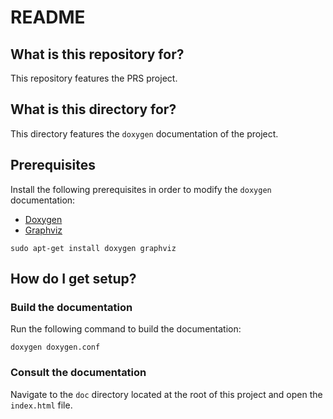 # README

## What is this repository for?

This repository features the PRS project.

## What is this directory for?

This directory features the `doxygen` documentation of the project.

## Prerequisites

Install the following prerequisites in order to modify the `doxygen`
documentation:

* [Doxygen](https://doxygen.nl/)
* [Graphviz](https://graphviz.org/)

```
sudo apt-get install doxygen graphviz
```

## How do I get setup?

### Build the documentation

Run the following command to build the documentation:

```
doxygen doxygen.conf
```

### Consult the documentation

Navigate to the `doc` directory located at the root of this project and 
open the `index.html` file.

